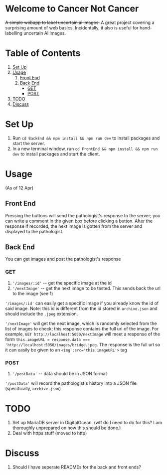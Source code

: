 # Welcome to Cancer Not Cancer
~~A simple webapp to label uncertain ai images.~~
A great project covering a surprising amount of web basics. Incidentally, it also is useful for hand-labelling uncertain AI images.

# Table of Contents
1. [Set Up](#set-up)
2. [Usage](#usage)
    1. [Front End](#front-end)
    2. [Back End](#back-end)
        * [GET](#get)
        * [POST](#post)
3. [TODO](#todo)
4. [Discuss](#discuss)

# Set Up
1. Run `cd BackEnd && npm install && npm run dev` to install packages and start the server.
2. In a new terminal window, run `cd FrontEnd && npm install && npm run dev` to install packages and start the client.

# Usage
(As of 12 Apr)

## Front End
Pressing the buttons will send the pathologist's response to the server; you can write a comment in the given box before clicking a button. After the response if recorded, the next image is gotten from the server and displayed to the pathologist.

## Back End
You can get images and post the pathologist's response

### GET
1. `'/images/:id'` -- get the specific image at the id
2. `'/nextImage'` -- get the next image to be tested. This sends back the url to the image (see 1)

`'/images/:id'` can easily get a specific image if you already know the id of said image. Note: this id is different from the id stored in `archive.json` and should include the `.jpeg` extension.

`'/nextImage'` will get the next image, which is randomly selected from the list of images to check; this response contains the full url of the image. For example, `GET http://localhost:5050/nextImage` will meet a response of the form `this.imageURL = response.data === 'http://localhost:5050/images/bridge.jpeg`. The response is the full url so it can easily be given to an `<img :src='this.imageURL'>` tag

### POST
1. `'/postData'` -- data should be in JSON format

`'/postData'` will record the pathologist's history into a JSON file (specifically, `archive.json`)

# TODO
1. Set up MariaDB server in DigitalOcean. (wtf do I need to do for this? I am thoroughly unprepared on how this should be done.)
2. Deal with https stuff (moved to http)

# Discuss
1. Should I have seperate READMEs for the back and front ends?
